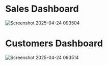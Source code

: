 # Sales Dashboard
![Screenshot 2025-04-24 093504](https://github.com/user-attachments/assets/b3d3cd35-4270-4abd-aaae-6a14f28defe6)

# Customers Dashboard
![Screenshot 2025-04-24 093514](https://github.com/user-attachments/assets/14094d3e-902d-4a74-94a6-0b0f829c2fc2)
